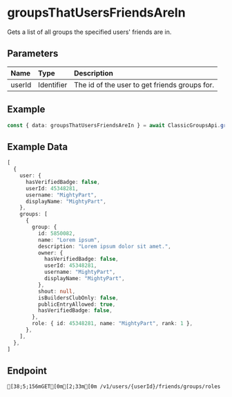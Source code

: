 
# groupsThatUsersFriendsAreIn
Gets a list of all groups the specified users' friends are in.


## Parameters
| Name   | Type       | Description                                   |
| :----- | :--------- | :-------------------------------------------- |
| userId | Identifier | The id of the user to get friends groups for. |



## Example
```ts copy showLineNumbers
const { data: groupsThatUsersFriendsAreIn } = await ClassicGroupsApi.groupsThatUsersFriendsAreIn({ userId: 45348281 }); 
```


## Example Data
```ts copy showLineNumbers
[
  {
    user: {
      hasVerifiedBadge: false,
      userId: 45348281,
      username: "MightyPart",
      displayName: "MightyPart",
    },
    groups: [
      {
        group: {
          id: 5850082,
          name: "Lorem ipsum",
          description: "Lorem ipsum dolor sit amet.",
          owner: {
            hasVerifiedBadge: false,
            userId: 45348281,
            username: "MightyPart",
            displayName: "MightyPart",
          },
          shout: null,
          isBuildersClubOnly: false,
          publicEntryAllowed: true,
          hasVerifiedBadge: false,
        },
        role: { id: 45348281, name: "MightyPart", rank: 1 },
      },
    ],
  },
] 
```


## Endpoint
```ansi
[38;5;156mGET[0m[2;33m[0m /v1/users/{userId}/friends/groups/roles
```
  
